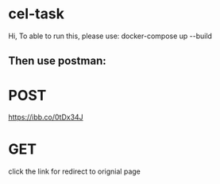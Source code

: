 # cel-task

Hi,
To able to run this, please use: docker-compose up --build
## Then use postman:
# POST 
https://ibb.co/0tDx34J
# GET 
click the link for redirect to orignial page
